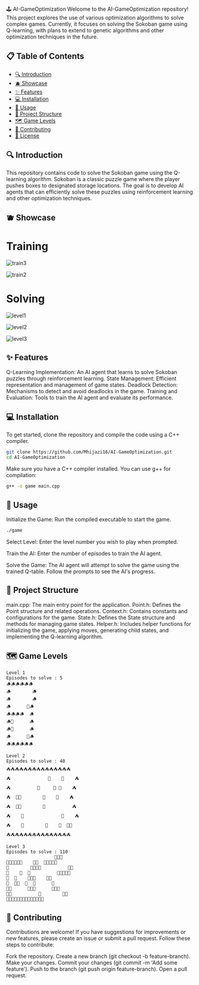 🕹️ AI-GameOptimization
Welcome to the AI-GameOptimization repository! This project explores the use of various optimization algorithms to solve complex games. Currently, it focuses on solving the Sokoban game using Q-learning, with plans to extend to genetic algorithms and other optimization techniques in the future.

## 📋 Table of Contents

- [🔍 Introduction](#introduction)
- [🫐 Showcase](#showcase)
- [✨ Features](#features)
- [💻 Installation](#installation)
- [🚀 Usage](#usage)
- [📁 Project Structure](#project-structure)
- [🗺️ Game Levels](#game-levels)
- [🤝 Contributing](#contributing)
- [📜 License](#license)

## 🔍 Introduction
This repository contains code to solve the Sokoban game using the Q-learning algorithm. Sokoban is a classic puzzle game where the player pushes boxes to designated storage locations. The goal is to develop AI agents that can efficiently solve these puzzles using reinforcement learning and other optimization techniques.

## 🫐 Showcase
# Training 
![train3](https://github.com/Mhijazi16/AI-GameOptimization/assets/45119497/16a7d4ef-e2b5-40d6-9084-42cedc343de0)

![train2](https://github.com/Mhijazi16/AI-GameOptimization/assets/45119497/c0c8358c-9568-410a-8d47-764530a004ef)

# Solving

![level1](https://github.com/Mhijazi16/AI-GameOptimization/assets/45119497/05c22987-6a1e-4906-90dc-6e26d98c383f)

![level2](https://github.com/Mhijazi16/AI-GameOptimization/assets/45119497/f7cdd527-8f3c-4fcb-a5c6-7cf49ad687ff)

![level3](https://github.com/Mhijazi16/AI-GameOptimization/assets/45119497/b5a76d57-2a45-4ddf-af95-f262b0083c55)


## ✨ Features
Q-Learning Implementation: An AI agent that learns to solve Sokoban puzzles through reinforcement learning.
State Management: Efficient representation and management of game states.
Deadlock Detection: Mechanisms to detect and avoid deadlocks in the game.
Training and Evaluation: Tools to train the AI agent and evaluate its performance.

## 💻 Installation
To get started, clone the repository and compile the code using a C++ compiler.

```bash
git clone https://github.com/Mhijazi16/AI-GameOptimization.git
cd AI-GameOptimization
```

Make sure you have a C++ compiler installed. You can use g++ for compilation:

```bash
g++ -o game main.cpp
```

## 🚀 Usage
Initialize the Game:
Run the compiled executable to start the game.

```bash 
./game
```

Select Level:
Enter the level number you wish to play when prompted.

Train the AI:
Enter the number of episodes to train the AI agent.

Solve the Game:
The AI agent will attempt to solve the game using the trained Q-table. Follow the prompts to see the AI's progress.

## 📁 Project Structure
main.cpp: The main entry point for the application.
Point.h: Defines the Point structure and related operations.
Context.h: Contains constants and configurations for the game.
State.h: Defines the State structure and methods for managing game states.
Helper.h: Includes helper functions for initializing the game, applying moves, generating child states, and implementing the Q-learning algorithm.

## 🗺️ Game Levels
```
Level 1
Episodes to solve : 5
🪵🪵🪵🪵🪵🪵
🪵        🪵
🪵        🪵
🪵      🧺🪵
🪵🪵🪵🪵  🪵
🪵🍗      🪵
🪵🧺      🪵
🪵      🍗🪵
🪵🪵🪵🪵🪵🪵
```
```
Level 2
Episodes to solve : 40
⛺⛺⛺⛺⛺⛺⛺⛺⛺⛺⛺⛺⛺⛺⛺
⛺              🎪    🎪    ⛺
⛺          🫙     🍖 🎪    ⛺
⛺  🫙🎪        🎪    🎪    ⛺
⛺  🍖🎪        🎪          ⛺
⛺    🎪              🫙    ⛺
⛺    🎪        🎪    🎪  🍖⛺
⛺⛺⛺⛺⛺⛺⛺⛺⛺⛺⛺⛺⛺⛺⛺
```
```
Level 3
Episodes to solve : 110
                  🗿🗿🗿        
🗿🗿🗿🗿🗿🗿    🗿🗿  🗿🗿🗿🗿🗿
🗿        🗿🗿🗿🗿          🥩🗿
🗿    🛒  🥩          🗿🗿🗿🗿🗿
🗿  🗿    🗿🗿🗿    🛒🗿        
🗿  🗿🗿  🗿  🗿      🗿        
🗿🛒      🗿🗿🗿      🗿🗿🗿    
🗿🥩          🛒        🥩🗿    
🗿🗿🗿🗿🗿🗿🗿🗿🗿🗿🗿🗿🗿🗿   
```
## 🤝 Contributing
Contributions are welcome! If you have suggestions for improvements or new features, please create an issue or submit a pull request. Follow these steps to contribute:

Fork the repository.
Create a new branch (git checkout -b feature-branch).
Make your changes.
Commit your changes (git commit -m 'Add some feature').
Push to the branch (git push origin feature-branch).
Open a pull request.
